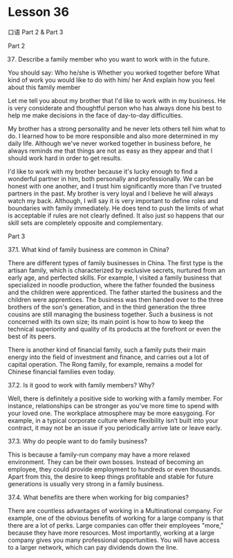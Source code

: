 # Lesson 36

口语 Part 2 & Part 3

Part 2

37.   Describe a family member who you want to work with in the future. 

You should say:
Who he/she is
Whether you worked together before
What kind of work you would like to do with him/ her
And explain how you feel about this family member

Let me tell you about my brother that I'd like to work with in my business. He is very considerate and thoughtful person who has always done his best to help me make decisions in the face of day-to-day difficulties.

My brother has a strong personality and he never lets others tell him what to do. I learned how to be more responsible and also more determined in my daily life. Although we've never worked together in business before, he always reminds me that things are not as easy as they appear and that I should work hard in order to get results.

I'd like to work with my brother because it's lucky enough to find a wonderful partner in him, both personally and professionally. We can be honest with one another, and I trust him significantly more than I’ve trusted partners in the past. My brother is very loyal and I believe he will always watch my back. Although, I will say it is very important to define roles and boundaries with family immediately. He does tend to push the limits of what is acceptable if rules are not clearly defined. It also just so happens that our skill sets are completely opposite and complementary.

Part 3

37.1. What kind of family business are common in China?

There are different types of family businesses in China. The first type is the artisan family, which is characterized by exclusive secrets, nurtured from an early age, and perfected skills. For example, I visited a family business that specialized in noodle production, where the father founded the business and the children were apprenticed. The father started the business and the children were apprentices. The business was then handed over to the three brothers of the son's generation, and in the third generation the three cousins are still managing the business together. Such a business is not concerned with its own size; its main point is how to how to keep the technical superiority and quality of its products at the forefront or even the best of its peers.

There is another kind of financial family, such a family puts their main energy into the field of investment and finance, and carries out a lot of capital operation. The Rong family, for example, remains a model for Chinese financial families even today.

37.2. Is it good to work with family members? Why?

Well, there is definitely a positive side to working with a family member. For instance, relationships can be stronger as you've more time to spend with your loved one. The workplace atmosphere may be more easygoing. For example, in a typical corporate culture where flexibility isn’t built into your contract, it may not be an issue if you periodically arrive late or leave early.

37.3. Why do people want to do family business?

This is because a family-run company may have a more relaxed environment. They can be their own bosses. Instead of becoming an employee, they could provide employment to hundreds or even thousands. Apart from this, the desire to keep things profitable and stable for future generations is usually very strong in a family business.

37.4. What benefits are there when working for big companies?

There are countless advantages of working in a Multinational company. For example, one of the obvious benefits of working for a large company is that there are a lot of perks. Large companies can offer their employees "more," because they have more resources. Most importantly, working at a large company gives you many professional opportunities. You will have access to a larger network, which can pay dividends down the line.